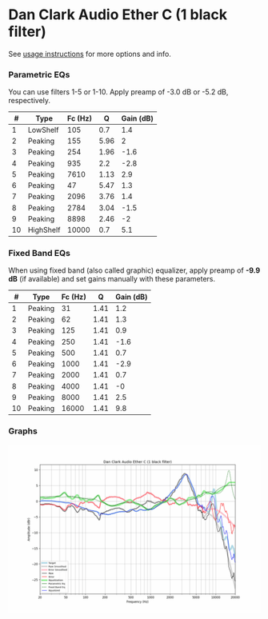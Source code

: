 # Dan Clark Audio Ether C (1 black filter)
See [usage instructions](https://github.com/jaakkopasanen/AutoEq#usage) for more options and info.

### Parametric EQs
You can use filters 1-5 or 1-10. Apply preamp of -3.0 dB or -5.2 dB, respectively.

|   # | Type      |   Fc (Hz) |    Q |   Gain (dB) |
|-----|-----------|-----------|------|-------------|
|   1 | LowShelf  |       105 | 0.7  |         1.4 |
|   2 | Peaking   |       155 | 5.96 |         2   |
|   3 | Peaking   |       254 | 1.96 |        -1.6 |
|   4 | Peaking   |       935 | 2.2  |        -2.8 |
|   5 | Peaking   |      7610 | 1.13 |         2.9 |
|   6 | Peaking   |        47 | 5.47 |         1.3 |
|   7 | Peaking   |      2096 | 3.76 |         1.4 |
|   8 | Peaking   |      2784 | 3.04 |        -1.5 |
|   9 | Peaking   |      8898 | 2.46 |        -2   |
|  10 | HighShelf |     10000 | 0.7  |         5.1 |

### Fixed Band EQs
When using fixed band (also called graphic) equalizer, apply preamp of **-9.9 dB** (if available) and set gains manually with these parameters.

|   # | Type    |   Fc (Hz) |    Q |   Gain (dB) |
|-----|---------|-----------|------|-------------|
|   1 | Peaking |        31 | 1.41 |         1.2 |
|   2 | Peaking |        62 | 1.41 |         1.3 |
|   3 | Peaking |       125 | 1.41 |         0.9 |
|   4 | Peaking |       250 | 1.41 |        -1.6 |
|   5 | Peaking |       500 | 1.41 |         0.7 |
|   6 | Peaking |      1000 | 1.41 |        -2.9 |
|   7 | Peaking |      2000 | 1.41 |         0.7 |
|   8 | Peaking |      4000 | 1.41 |        -0   |
|   9 | Peaking |      8000 | 1.41 |         2.5 |
|  10 | Peaking |     16000 | 1.41 |         9.8 |

### Graphs
![](./Dan%20Clark%20Audio%20Ether%20C%20(1%20black%20filter).png)
